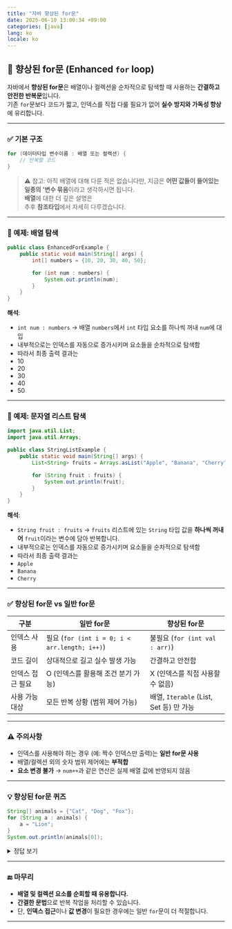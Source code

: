 ```yaml
---
title: "자바 향상된 for문"
date: 2025-06-10 13:00:34 +09:00
categories: [java]
lang: ko
locale: ko
---
```


## 🔄 향상된 for문 (Enhanced `for` loop)

자바에서 **향상된 for문**은 배열이나 컬렉션을 순차적으로 탐색할 때 사용하는 **간결하고 안전한 반복문**입니다.  
기존 `for`문보다 코드가 짧고, 인덱스를 직접 다룰 필요가 없어 **실수 방지와 가독성 향상**에 유리합니다.

---

### ✅ 기본 구조

```java
for (데이터타입 변수이름 : 배열 또는 컬렉션) {
    // 반복할 코드
}
```
> ⚠️ 참고: 아직 배열에 대해 다룬 적은 없습니다만, 지금은 **어떤 값들이 들어있는 일종의 '변수 묶음**이라고 생각하시면 됩니다.  
> **배열**에 대한 더 깊은 설명은  
> 추후 **참조타입**에서 자세히 다루겠습니다.
---

### 📌 예제: 배열 탐색

```java
public class EnhancedForExample {
    public static void main(String[] args) {
        int[] numbers = {10, 20, 30, 40, 50};

        for (int num : numbers) {
            System.out.println(num);
        }
    }
}
```

**해석**:  
- `int num : numbers` → 배열 `numbers`에서 `int` 타입 요소를 하나씩 꺼내 `num`에 대입
- 내부적으로는 인덱스를 자동으로 증가시키며 요소들을 순차적으로 탐색함
- 따라서 최종 출력 결과는 
- 10
- 20
- 30
- 40
- 50

---

### 📌 예제: 문자열 리스트 탐색

```java
import java.util.List;
import java.util.Arrays;

public class StringListExample {
    public static void main(String[] args) {
        List<String> fruits = Arrays.asList("Apple", "Banana", "Cherry");

        for (String fruit : fruits) {
            System.out.println(fruit);
        }
    }
}
```
**해석**:  
- `String fruit : fruits` → `fruits` 리스트에 있는 `String` 타입 값을 **하나씩 꺼내어** `fruit`이라는 변수에 담아 반복합니다.
- 내부적으로는 인덱스를 자동으로 증가시키며 요소들을 순차적으로 탐색함
- 따라서 최종 출력 결과는 
- `Apple`
- `Banana`
- `Cherry`

---

### ✅ 향상된 for문 vs 일반 for문

| 구분             | 일반 for문                              | 향상된 for문                         |
|------------------|-------------------------------------------|--------------------------------------|
| 인덱스 사용      | 필요 (`for (int i = 0; i < arr.length; i++)`) | 불필요 (`for (int val : arr)`)     |
| 코드 길이        | 상대적으로 길고 실수 발생 가능             | 간결하고 안전함                     |
| 인덱스 접근 필요 | O (인덱스를 활용해 조건 분기 가능)         | X (인덱스를 직접 사용할 수 없음)   |
| 사용 가능 대상   | 모든 반복 상황 (범위 제어 가능)           | 배열, `Iterable` (List, Set 등) 만 가능 |

---

### ⚠️ 주의사항

- 인덱스를 사용해야 하는 경우 (예: 짝수 인덱스만 출력)는 **일반 for문 사용**
- 배열/컬렉션 외의 숫자 범위 제어에는 **부적합**
- **요소 변경 불가** → `num++`과 같은 연산은 실제 배열 값에 반영되지 않음

---

### 💡 향상된 for문 퀴즈

```java
String[] animals = {"Cat", "Dog", "Fox"};
for (String a : animals) {
    a = "Lion";
}
System.out.println(animals[0]);
```

<details>
<summary>정답 보기</summary>

> 정답은 : **Cat**  
> 이유: 향상된 for문에서 `a = "Lion";`은 복사된 참조 변수에만 적용되며, 원본 배열에는 영향을 주지 않음.

</details>

---

### 🔚 마무리

- **배열 및 컬렉션 요소를 순회할 때 유용합니다.**
- **간결한 문법**으로 반복 작업을 처리할 수 있습니다.
- 단, **인덱스 접근**이나 **값 변경**이 필요한 경우에는 일반 `for`문이 더 적절합니다.

---
